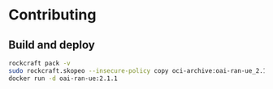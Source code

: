 # Contributing

## Build and deploy

```bash
rockcraft pack -v
sudo rockcraft.skopeo --insecure-policy copy oci-archive:oai-ran-ue_2.1.1_amd64.rock docker-daemon:oai-ran-ue:2.1.1
docker run -d oai-ran-ue:2.1.1
```

